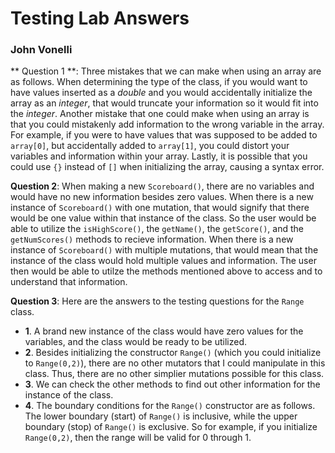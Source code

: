# Testing Lab Answers
### John Vonelli

** Question 1 **: Three mistakes that we can make when using an array are as follows.  When determining the type of the class, if you would want to have values inserted as a *double* and you would accidentally initialize the array as an *integer*, that would truncate your information so it would fit into the *integer*.  Another mistake that one could make when using an array is that you could mistakenly add information to the wrong variable in the array.  For example, if you were to have values that was supposed to be added to `array[0]`, but accidentally added to `array[1]`, you could distort your variables and information within your array.  Lastly, it is possible that you could use `{}` instead of `[]` when initializing the array, causing a syntax error.

**Question 2**: When making a new `Scoreboard()`, there are no variables and would have no new information besides zero values.  When there is a new instance of `Scoreboard()` with one mutation, that would signify that there would be one value within that instance of the class. So the user would be able to utilize the `isHighScore()`, the `getName()`, the `getScore()`, and the `getNumScores()` methods to recieve information.  When there is a new instance of `Scoreboard()` with multiple mutations, that would mean that the instance of the class would hold multiple values and information.  The user then would be able to utilze the methods mentioned above to access and to understand that information.

**Question 3**: Here are the answers to the testing questions for the `Range` class.

- **1**. A brand new instance of the class would have zero values for the variables, and the class would be ready to be utilized.
- **2**. Besides initializing the constructor `Range()` (which you could initialize to `Range(0,2)`), there are no other mutators that I could manipulate in this class.  Thus, there are no other simplier mutations possible for this class.
- **3**. We can check the other methods to find out other information for the instance of the class.
- **4**. The boundary conditions for the `Range()` constructor are as follows.  The lower boundary (start) of `Range()` is inclusive, while the upper boundary (stop) of `Range()` is exclusive.  So for example, if you initialize `Range(0,2)`, then the range will be valid for 0 through 1.










